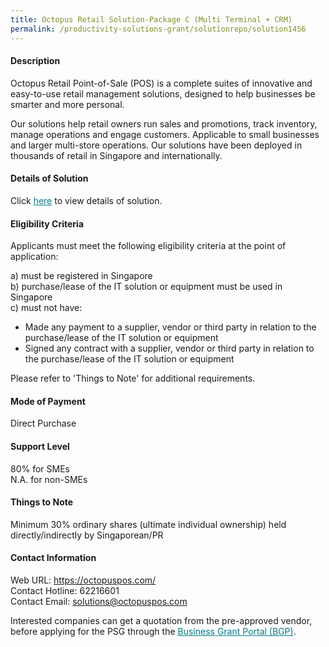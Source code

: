 ```yaml
---
title: Octopus Retail Solution-Package C (Multi Terminal + CRM)
permalink: /productivity-solutions-grant/solutionrepo/solution1456
---
```


#### Description

Octopus Retail Point-of-Sale (POS) is a complete suites of innovative and easy-to-use retail management solutions, designed to help businesses be smarter and more personal. 

Our solutions help retail owners run sales and promotions, track inventory, manage operations and engage customers. Applicable to small businesses and larger multi-store operations. Our solutions have been deployed in thousands of retail in Singapore and internationally.

#### Details of Solution

Click <a href='https://govassist.gobusiness.gov.sg/images/psg/Desensitised_Octopus_Retail_20200548_Annex_3_Part_3.pdf' style='color:#037e8a'>here</a> to view details of solution.

#### Eligibility Criteria

Applicants must meet the following eligibility criteria at the point of application:

a) must be registered in Singapore <br>
b) purchase/lease of the IT solution or equipment must be used in Singapore <br>
c) must not have:
- Made any payment to a supplier, vendor or third party in relation to the purchase/lease of the IT solution or equipment
- Signed any contract with a supplier, vendor or third party in relation to the purchase/lease of the IT solution or equipment

Please refer to 'Things to Note' for additional requirements.

#### Mode of Payment
Direct Purchase

#### Support Level
80% for SMEs <br>
N.A. for non-SMEs

#### Things to Note
Minimum 30% ordinary shares (ultimate individual ownership) held directly/indirectly by Singaporean/PR

#### Contact Information
Web URL: https://octopuspos.com/ <br>Contact Hotline: 62216601 <br>Contact Email: solutions@octopuspos.com <br>

Interested companies can get a quotation from the pre-approved vendor, before applying for the PSG through the <a target='_blank' style='color:#037e8a' href='https://www.businessgrants.gov.sg/'>Business Grant Portal (BGP)</a>.
